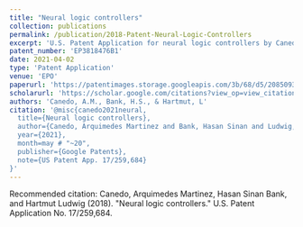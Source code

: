 ```yaml
---
title: "Neural logic controllers"
collection: publications
permalink: /publication/2018-Patent-Neural-Logic-Controllers
excerpt: 'U.S. Patent Application for neural logic controllers by Canedo, Bank, and Ludwig.'
patent_number: 'EP3818476B1'
date: 2021-04-02
type: 'Patent Application'
venue: 'EPO'
paperurl: 'https://patentimages.storage.googleapis.com/3b/68/d5/20850939dff9e8/US20210150359A1.pdf'
scholarurl: 'https://scholar.google.com/citations?view_op=view_citation&hl=en&user=vU6oBhwAAAAJ&citation_for_view=vU6oBhwAAAAJ:4OULZ7Gr8RgC'
authors: 'Canedo, A.M., Bank, H.S., & Hartmut, L'
citation: '@misc{canedo2021neural,
  title={Neural logic controllers},
  author={Canedo, Arquimedes Martinez and Bank, Hasan Sinan and Ludwig, Hartmut},
  year={2021},
  month=may # "~20",
  publisher={Google Patents},
  note={US Patent App. 17/259,684}
}'
---
```


Recommended citation: Canedo, Arquimedes Martinez, Hasan Sinan Bank, and Hartmut Ludwig (2018). "Neural logic controllers." U.S. Patent Application No. 17/259,684.